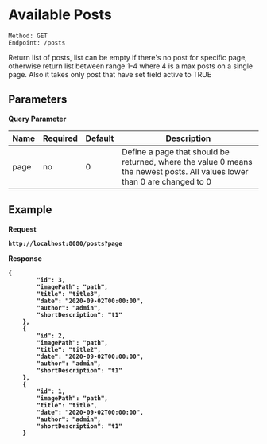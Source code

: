 # Available Posts
    Method: GET
    Endpoint: /posts

Return list of posts, list can be empty if there's no post for specific page, otherwise return list between range 1-4 where 4 is a max posts on a single page.
Also it takes only post that have set field active to TRUE

## Parameters
<b>Query Parameter</b>

| Name | Required | Default | Description | 
| --- | --- | --- | --- |
| page | no | 0 | Define a page that should be returned, where the value 0 means the newest posts. All values lower than 0 are changed to 0 |


## Example 
<b>Request</p>
```
http://localhost:8080/posts?page
```
<b>Response</b>
```
{
        "id": 3,
        "imagePath": "path",
        "title": "title3",
        "date": "2020-09-02T00:00:00",
        "author": "admin",
        "shortDescription": "t1"
    },
    {
        "id": 2,
        "imagePath": "path",
        "title": "title2",
        "date": "2020-09-02T00:00:00",
        "author": "admin",
        "shortDescription": "t1"
    },
    {
        "id": 1,
        "imagePath": "path",
        "title": "title",
        "date": "2020-09-02T00:00:00",
        "author": "admin",
        "shortDescription": "t1"
    }
```

